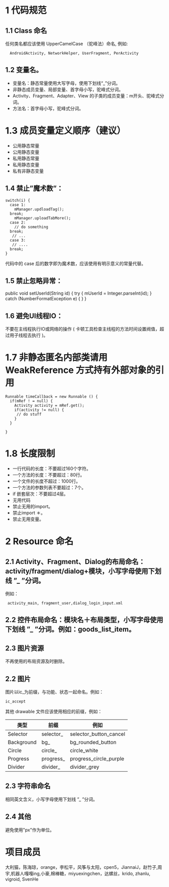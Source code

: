 # 1 代码规范
## 1.1     Class 命名
 任何类名都应该使用 UpperCamelCase （驼峰法）命名, 例如:

      AndroidActivity, NetworkHelper, UserFragment, PerActivity

## 1.2 变量名。

 -  变量名：静态常量使用大写字母，使用下划线“_”分词。
 -  非静态成员变量、局部变量、首字母小写，驼峰式分词。
 -  Activity、Fragment、Adapter、View 的子类的成员变量：m开头、驼峰式分词。
 -  方法名：首字母小写，驼峰式分词。

# 1.3 成员变量定义顺序（建议）

- 公用静态常量
- 公用静态变量
- 私用静态常量
- 私用静态变量
- 私有非静态变量

## 1.4 禁止”魔术数”：

    switch(i) {
      case 1:
        mManager.updloadTag();
      break;
        mManager.uploadTabMore();
      case 2:
        // do something
      break;
       // ...
      case 3:
       // ....
      break;
    }

代码中的 case 后的数字即为魔术数，应该使用有明示意义的常量代替。

## 1.5 禁止忽略异常：

  public void setUserId(String id) {
      try {
          mUserId = Integer.parseInt(id);
      } catch (NumberFormatException e) { }
  }


## 1.6 避免UI线程IO：

 不要在主线程执行IO或网络的操作 ( 卡顿工具检查主线程的方法时间设置阀值，超过用子线程去执行 )。

# 1.7 非静态匿名内部类请用WeakReference 方式持有外部对象的引用

    Runnable timeCallback = new Runnable () {
      if(mRef ! = null) {
        Activity activity = mRef.get();
        if(activity != null) {
         // do stuff
        }
      }

    }


# 1.8 长度限制

-  一行代码的长度：不要超过160个字符。
-  一个方法的长度：不要超过：80行。
- 一个文件的长度不超过：1000行。
- 一个方法的参数列表不要超过：7个。
- if 嵌套层次：不要超过4层。
- 无用代码
- 禁止无用的import。
- 禁止import ＊。
- 禁止无用变量。

# 2  Resource 命名

## 2.1 Activity、Fragment、Dialog的布局命名：activity/fragment/dialog+模块，小写字母使用下划线 ”_ ”分词。
 例如：

     activity_main, fragment_user,dialog_login_input.xml


## 2.2 控件布局命名：模块名＋布局类型，小写字母使用下划线 ”_ ”分词。例如：goods_list_item。

## 2.3 图片资源

不再使用的布局资源及时删除。

## 2.2 图片

图片以ic_为前缀，与功能、状态一起命名。例如：

    ic_accept

其他 drawable 文件应该使用相应的前缀，例如：

|类型    |	前缀	    |例如   |
|----- |---- |---- |
|Selector	|selector_	|selector_button_cancel|
|Background	|bg_	|bg_rounded_button|
|Circle	|circle_	|circle_white|
|Progress	|progress_	|progress_circle_purple|
|Divider	|divider_	|divider_grey|

## 2.3 字符串命名

相同英文含义，小写字母使用下划线 ”_ ”分词。

## 2.4 其他
避免使用"px"作为单位。

# 项目成员
大利猫，陈海琼，orange，李松平，风筝与太阳，cpen5，JiannaiJ，赵竹子,周宇,机器人嘎嘎ing,小豪,棉棒糖，miyuexingchen，达螺丝，krido, zhanlu, vigroid, SvenHe

